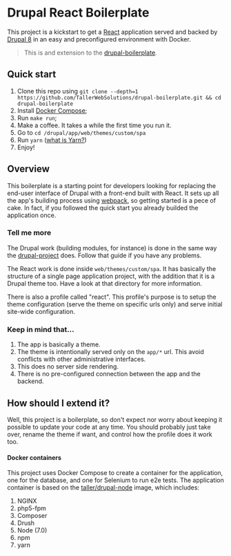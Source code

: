 # Drupal React Boilerplate

This project is a kickstart to get a [React](https://facebook.github.io/react/) application served and backed by [Drupal 8](https://www.drupal.org/) in an easy and preconfigured environment with Docker.

> This is and extension to the [drupal-boilerplate](https://github.com/TallerWebSolutions/drupal-boilerplate).

## Quick start

 1. Clone this repo using `git clone --depth=1 https://github.com/TallerWebSolutions/drupal-boilerplate.git && cd drupal-boilerplate`
 1. Install [Docker Compose](https://docs.docker.com/compose/);
 1. Run `make run`;
 1. Make a coffee. It takes a while the first time you run it.
 1. Go to `cd /drupal/app/web/themes/custom/spa`
 1. Run `yarn` ([what is Yarn?](https://yarnpkg.com/))
 1. Enjoy!

## Overview

This boilerplate is a starting point for developers looking for replacing the end-user interface of Drupal with a front-end built with React. It sets up all the app's building process using [webpack](https://webpack.github.io/), so getting started is a pece of cake. In fact, if you followed the quick start you already builded the application once.

### Tell me more

The Drupal work (building modules, for instance) is done in the same way the [drupal-project](https://github.com/drupal-composer/drupal-project) does. Follow that guide if you have any problems.

The React work is done inside `web/themes/custom/spa`. It has basically the structure of a single page application project, with the addition that it is a Drupal theme too. Have a look at that directory for more information.

There is also a profile called "react". This profile's purpose is to setup the theme configuration (serve the theme on specific urls only) and serve initial site-wide configuration.

### Keep in mind that...

1. The app is basically a theme.
1. The theme is intentionally served only on the `app/*` url. This avoid conflicts with other administrative interfaces.
1. This does no server side rendering.
1. There is no pre-configured connection between the app and the backend.

## How should I extend it?

Well, this project is a boilerplate, so don't expect nor worry about keeping it possible to update your code at any time. You should probably just take over, rename the theme if want, and control how the profile does it work too.

#### Docker containers

This project uses Docker Compose to create a container for the application, one for the database, and one for Selenium to run e2e tests. The application container is based on the [taller/drupal-node](https://hub.docker.com/r/taller/drupal-node/) image, which includes:

1. NGINX
1. php5-fpm
1. Composer
1. Drush
1. Node (7.0)
1. npm
1. yarn

